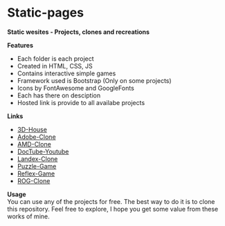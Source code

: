 # Static-pages

**Static wesites - Projects, clones and recreations**

**Features**

- Each folder is each project
- Created in HTML, CSS, JS
- Contains interactive simple games
- Framework used is Bootstrap (Only on some projects)
- Icons by FontAwesome and GoogleFonts
- Each has there on desciption
- Hosted link is provide to all availabe projects

**Links**
- [3D-House](https://remintroy.github.io/Static-Projects/3D-House)
- [Adobe-Clone](https://remintroy.github.io/Static-Projects/Adobe-Clone/)
- [AMD-Clone](https://remintroy.github.io/Static-Projects/AMD-Clone/)
- [DocTube-Youtube](https://remintroy.github.io/Static-Projects/DocTube-Youtube/)
- [Landex-Clone](https://remintroy.github.io/Static-Projects/Landex-Clone/)
- [Puzzle-Game](https://remintroy.github.io/Static-Projects/Puzzle-Game)
- [Reflex-Game](https://remintroy.github.io/Static-Projects/Reflex-Game)
- [ROG-Clone](https://remintroy.github.io/Static-Projects/ROG-Clone/)

**Usage**   
You can use any of the projects for free. The best way to do it is to clone this repository.
Feel free to explore, I hope you get some value from these works of mine.

